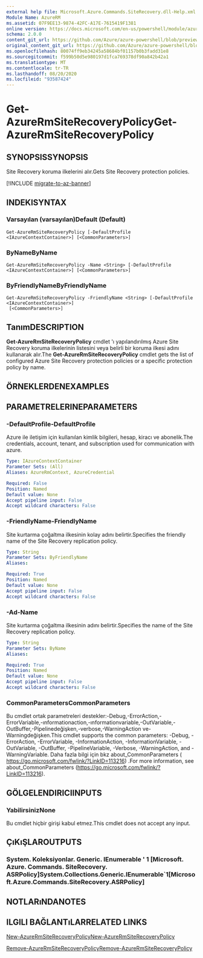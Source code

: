```yaml
---
external help file: Microsoft.Azure.Commands.SiteRecovery.dll-Help.xml
Module Name: AzureRM
ms.assetid: 07F9EE13-9874-42FC-A17E-7615419F1381
online version: https://docs.microsoft.com/en-us/powershell/module/azurerm.siterecovery/get-azurermsiterecoverypolicy
schema: 2.0.0
content_git_url: https://github.com/Azure/azure-powershell/blob/preview/src/ResourceManager/SiteRecovery/Commands.SiteRecovery/help/Get-AzureRmSiteRecoveryPolicy.md
original_content_git_url: https://github.com/Azure/azure-powershell/blob/preview/src/ResourceManager/SiteRecovery/Commands.SiteRecovery/help/Get-AzureRmSiteRecoveryPolicy.md
ms.openlocfilehash: 80074ff9eb34245a58684bf01157b0b3fadd31e8
ms.sourcegitcommit: f599b50d5e980197d1fca769378df90a842b42a1
ms.translationtype: MT
ms.contentlocale: tr-TR
ms.lasthandoff: 08/20/2020
ms.locfileid: "93587424"
---
```

# <span data-ttu-id="2568a-101">Get-AzureRmSiteRecoveryPolicy</span><span class="sxs-lookup"><span data-stu-id="2568a-101">Get-AzureRmSiteRecoveryPolicy</span></span>

## <span data-ttu-id="2568a-102">SYNOPSIS</span><span class="sxs-lookup"><span data-stu-id="2568a-102">SYNOPSIS</span></span>
<span data-ttu-id="2568a-103">Site Recovery koruma ilkelerini alır.</span><span class="sxs-lookup"><span data-stu-id="2568a-103">Gets Site Recovery protection policies.</span></span>

[!INCLUDE [migrate-to-az-banner](../../includes/migrate-to-az-banner.md)]

## <span data-ttu-id="2568a-104">INDEKI</span><span class="sxs-lookup"><span data-stu-id="2568a-104">SYNTAX</span></span>

### <span data-ttu-id="2568a-105">Varsayılan (varsayılan)</span><span class="sxs-lookup"><span data-stu-id="2568a-105">Default (Default)</span></span>
```
Get-AzureRmSiteRecoveryPolicy [-DefaultProfile <IAzureContextContainer>] [<CommonParameters>]
```

### <span data-ttu-id="2568a-106">ByName</span><span class="sxs-lookup"><span data-stu-id="2568a-106">ByName</span></span>
```
Get-AzureRmSiteRecoveryPolicy -Name <String> [-DefaultProfile <IAzureContextContainer>] [<CommonParameters>]
```

### <span data-ttu-id="2568a-107">ByFriendlyName</span><span class="sxs-lookup"><span data-stu-id="2568a-107">ByFriendlyName</span></span>
```
Get-AzureRmSiteRecoveryPolicy -FriendlyName <String> [-DefaultProfile <IAzureContextContainer>]
 [<CommonParameters>]
```

## <span data-ttu-id="2568a-108">Tanım</span><span class="sxs-lookup"><span data-stu-id="2568a-108">DESCRIPTION</span></span>
<span data-ttu-id="2568a-109">**Get-AzureRmSiteRecoveryPolicy** cmdlet 'ı yapılandırılmış Azure Site Recovery koruma ilkelerinin listesini veya belirli bir koruma ilkesi adını kullanarak alır.</span><span class="sxs-lookup"><span data-stu-id="2568a-109">The **Get-AzureRmSiteRecoveryPolicy** cmdlet gets the list of configured Azure Site Recovery protection policies or a specific protection policy by name.</span></span>

## <span data-ttu-id="2568a-110">ÖRNEKLERDEN</span><span class="sxs-lookup"><span data-stu-id="2568a-110">EXAMPLES</span></span>

## <span data-ttu-id="2568a-111">PARAMETRELERINE</span><span class="sxs-lookup"><span data-stu-id="2568a-111">PARAMETERS</span></span>

### <span data-ttu-id="2568a-112">-DefaultProfile</span><span class="sxs-lookup"><span data-stu-id="2568a-112">-DefaultProfile</span></span>
<span data-ttu-id="2568a-113">Azure ile iletişim için kullanılan kimlik bilgileri, hesap, kiracı ve abonelik.</span><span class="sxs-lookup"><span data-stu-id="2568a-113">The credentials, account, tenant, and subscription used for communication with azure.</span></span>

```yaml
Type: IAzureContextContainer
Parameter Sets: (All)
Aliases: AzureRmContext, AzureCredential

Required: False
Position: Named
Default value: None
Accept pipeline input: False
Accept wildcard characters: False
```

### <span data-ttu-id="2568a-114">-FriendlyName</span><span class="sxs-lookup"><span data-stu-id="2568a-114">-FriendlyName</span></span>
<span data-ttu-id="2568a-115">Site kurtarma çoğaltma ilkesinin kolay adını belirtir.</span><span class="sxs-lookup"><span data-stu-id="2568a-115">Specifies the friendly name of the Site Recovery replication policy.</span></span>

```yaml
Type: String
Parameter Sets: ByFriendlyName
Aliases: 

Required: True
Position: Named
Default value: None
Accept pipeline input: False
Accept wildcard characters: False
```

### <span data-ttu-id="2568a-116">-Ad</span><span class="sxs-lookup"><span data-stu-id="2568a-116">-Name</span></span>
<span data-ttu-id="2568a-117">Site kurtarma çoğaltma ilkesinin adını belirtir.</span><span class="sxs-lookup"><span data-stu-id="2568a-117">Specifies the name of the Site Recovery replication policy.</span></span>

```yaml
Type: String
Parameter Sets: ByName
Aliases: 

Required: True
Position: Named
Default value: None
Accept pipeline input: False
Accept wildcard characters: False
```

### <span data-ttu-id="2568a-118">CommonParameters</span><span class="sxs-lookup"><span data-stu-id="2568a-118">CommonParameters</span></span>
<span data-ttu-id="2568a-119">Bu cmdlet ortak parametreleri destekler:-Debug,-ErrorAction,-ErrorVariable,-ınformationaction,-ınformationvariable,-OutVariable,-OutBuffer,-Pipelinedeğişken,-verbose,-WarningAction ve-Warningdeğişken.</span><span class="sxs-lookup"><span data-stu-id="2568a-119">This cmdlet supports the common parameters: -Debug, -ErrorAction, -ErrorVariable, -InformationAction, -InformationVariable, -OutVariable, -OutBuffer, -PipelineVariable, -Verbose, -WarningAction, and -WarningVariable.</span></span> <span data-ttu-id="2568a-120">Daha fazla bilgi için bkz about_CommonParameters ( https://go.microsoft.com/fwlink/?LinkID=113216) .</span><span class="sxs-lookup"><span data-stu-id="2568a-120">For more information, see about_CommonParameters (https://go.microsoft.com/fwlink/?LinkID=113216).</span></span>

## <span data-ttu-id="2568a-121">GÖLGELENDIRICI</span><span class="sxs-lookup"><span data-stu-id="2568a-121">INPUTS</span></span>

### <span data-ttu-id="2568a-122">Yabilirsiniz</span><span class="sxs-lookup"><span data-stu-id="2568a-122">None</span></span>
<span data-ttu-id="2568a-123">Bu cmdlet hiçbir girişi kabul etmez.</span><span class="sxs-lookup"><span data-stu-id="2568a-123">This cmdlet does not accept any input.</span></span>

## <span data-ttu-id="2568a-124">ÇıKıŞLAR</span><span class="sxs-lookup"><span data-stu-id="2568a-124">OUTPUTS</span></span>

### <span data-ttu-id="2568a-125">System. Koleksiyonlar. Generic. IEnumerable ' 1 [Microsoft. Azure. Commands. SiteRecovery. ASRPolicy]</span><span class="sxs-lookup"><span data-stu-id="2568a-125">System.Collections.Generic.IEnumerable\`1[Microsoft.Azure.Commands.SiteRecovery.ASRPolicy]</span></span>

## <span data-ttu-id="2568a-126">NOTLARıNDA</span><span class="sxs-lookup"><span data-stu-id="2568a-126">NOTES</span></span>

## <span data-ttu-id="2568a-127">ILGILI BAĞLANTıLAR</span><span class="sxs-lookup"><span data-stu-id="2568a-127">RELATED LINKS</span></span>

[<span data-ttu-id="2568a-128">New-AzureRmSiteRecoveryPolicy</span><span class="sxs-lookup"><span data-stu-id="2568a-128">New-AzureRmSiteRecoveryPolicy</span></span>](./New-AzureRmSiteRecoveryPolicy.md)

[<span data-ttu-id="2568a-129">Remove-AzureRmSiteRecoveryPolicy</span><span class="sxs-lookup"><span data-stu-id="2568a-129">Remove-AzureRmSiteRecoveryPolicy</span></span>](./Remove-AzureRmSiteRecoveryPolicy.md)
